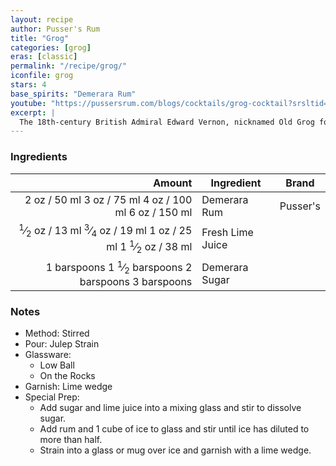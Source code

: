 ```yaml
---
layout: recipe
author: Pusser's Rum
title: "Grog"
categories: [grog]
eras: [classic]
permalink: "/recipe/grog/"
iconfile: grog
stars: 4
base_spirits: "Demerara Rum"
youtube: "https://pussersrum.com/blogs/cocktails/grog-cocktail?srsltid=AfmBOor-6PscaIXmngwY_iaX-LYLMNQTbODfvJlzWD1bkmP-KFb3IkoO"
excerpt: |
  The 18th-century British Admiral Edward Vernon, nicknamed Old Grog for the grogram fabric cloak he wore, attempted to prevent scurvy among his men by serving them a pint of rum a day. The dark navy rum had nothing to do with scurvy, but it did lend itself to “the swinish vice of drunkenness”. As a result, Admiral Vernon ordered that the sailors tot of rum be mixed with water, lime juice, and brown sugar–making the world’s first cocktail. The drink was named Grog after Admiral Vernon.
---
```


### Ingredients

|     Amount | Ingredient       | Brand    |
| ---------: | ---------------- | -------- |
|       <span class="onex active">2 oz  / 50 ml</span> <span class="onehalfx">3 oz  / 75 ml</span> <span class="twox">4 oz  / 100 ml</span> <span class="threex">6 oz  / 150 ml</span>| Demerara Rum     | Pusser's |
|     <span class="onex active"> <sup>1</sup>&frasl;<sub>2</sub> oz  / 13 ml</span> <span class="onehalfx"> <sup>3</sup>&frasl;<sub>4</sub> oz  / 19 ml</span> <span class="twox">1 oz  / 25 ml</span> <span class="threex">1 <sup>1</sup>&frasl;<sub>2</sub> oz  / 38 ml</span>| Fresh Lime Juice |
| <span class="onex active">1 barspoons</span> <span class="onehalfx">1 <sup>1</sup>&frasl;<sub>2</sub> barspoons</span> <span class="twox">2 barspoons</span> <span class="threex">3 barspoons</span>| Demerara Sugar   |

### Notes

- Method: Stirred
- Pour: Julep Strain
- Glassware:
  - Low Ball
  - On the Rocks
- Garnish: Lime wedge
- Special Prep:
  - Add sugar and lime juice into a mixing glass and stir to dissolve sugar.
  - Add rum and 1 cube of ice to glass and stir until ice has diluted to more than half.
  - Strain into a glass or mug over ice and garnish with a lime wedge.

    
<script type="application/ld+json">
{
  "@context": "https://schema.org",
  "@type": "Recipe",
  "author": {
    "@type": "Person",
    "name": "{{ page.author }}"
    },
  "image": "{%- for page in page.categories limit: 1 %}{% assign cat = site.data.categories | where: "slug", page | first %}{{ site.url }}{{ site.baseurl}}/assets/images/category_{{cat.slug}}.svg{% endfor -%}",
  "description": "{{ page.excerpt | strip_html | replace: '"', "'" }}",
  "recipeIngredient": [
  "2 oz Demerara Rum",
  "0.5 oz Fresh Lime Juice",
  "1 barspoon Demerara Sugar"
    ],
  "name": "{{ page.title }}",
  "recipeInstructions": [
    {
      "@type": "HowToStep",
      "text": "- Method: Stirred"
    },
    {
      "@type": "HowToStep",
      "text": "- Pour: Julep Strain"
    },
    {
      "@type": "HowToStep",
      "text": "- Glassware:"
    },
    {
      "@type": "HowToStep",
      "text": "  - Low Ball"
    },
    {
      "@type": "HowToStep",
      "text": "  - On the Rocks"
    },
    {
      "@type": "HowToStep",
      "text": "- Garnish: Lime wedge"
    },
    {
      "@type": "HowToStep",
      "text": "- Special Prep:"
    },
    {
      "@type": "HowToStep",
      "text": "  - Add sugar and lime juice into a mixing glass and stir to dissolve sugar."
    },
    {
      "@type": "HowToStep",
      "text": "  - Add rum and 1 cube of ice to glass and stir until ice has diluted to more than half."
    },
    {
      "@type": "HowToStep",
      "text": "  - Strain into a glass or mug over ice and garnish with a lime wedge."
    }
    ],
  "recipeYield": "1 cocktail",
  "recipeCategory": "cocktail",
  {% if page.stars and site.data.ratings[page.iconfile].ratings -%}"aggregateRating": {
   "@type": "AggregateRating",
   "ratingValue": "{%- include stars_metadata.html %},
   "bestRating": "5",
   "reviewCount": "2"}{%- endif %}
  "recipeCuisine": "global",
  "prepTime": "PT20M",
  "cookTime": "PT15S",
  "keywords": "{{ page.title }}, cocktail, {{ page.eras }}, {%- include category_metadata.html -%}, {%- include spirits_metadata.html -%}"
}
</script>

    
